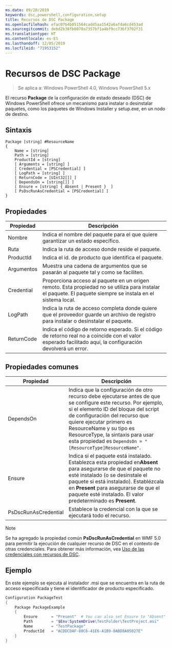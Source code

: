 ```yaml
---
ms.date: 09/20/2019
keywords: dsc,powershell,configuration,setup
title: Recursos de DSC Package
ms.openlocfilehash: efac07b4b051564cadd5aa1542a6afda6cd453ad
ms.sourcegitcommit: debd2b38fb8070a7357bf1a4bf9cc736f3702f31
ms.translationtype: HT
ms.contentlocale: es-ES
ms.lasthandoff: 12/05/2019
ms.locfileid: "71953152"
---
```

# <a name="dsc-package-resource"></a>Recursos de DSC Package

> Se aplica a: Windows PowerShell 4.0, Windows PowerShell 5.x

El recurso **Package** de la configuración de estado deseado (DSC) de Windows PowerShell ofrece un mecanismo para instalar o desinstalar paquetes, como los paquetes de Windows Installer y setup.exe, en un nodo de destino.

## <a name="syntax"></a>Sintaxis

```Syntax
Package [string] #ResourceName
{
    Name = [string]
    Path = [string]
    ProductId = [string]
    [ Arguments = [string] ]
    [ Credential = [PSCredential] ]
    [ LogPath = [string] ]
    [ ReturnCode = [UInt32[]] ]
    [ DependsOn = [string[]] ]
    [ Ensure = [string] { Absent | Present }  ]
    [ PsDscRunAsCredential = [PSCredential] ]
}
```

## <a name="properties"></a>Propiedades

|Propiedad |Descripción |
|---|---|
|Nombre |Indica el nombre del paquete para el que quiere garantizar un estado específico. |
|Ruta |Indica la ruta de acceso donde reside el paquete. |
|ProductId |Indica el id. de producto que identifica el paquete. |
|Argumentos |Muestra una cadena de argumentos que se pasarán al paquete tal y como se faciliten. |
|Credential |Proporciona acceso al paquete en un origen remoto. Esta propiedad no se utiliza para instalar el paquete. El paquete siempre se instala en el sistema local. |
|LogPath |Indica la ruta de acceso completa donde quiere que el proveedor guarde un archivo de registro para instalar o desinstalar el paquete. |
|ReturnCode |Indica el código de retorno esperado. Si el código de retorno real no a coincide con el valor esperado facilitado aquí, la configuración devolverá un error. |

## <a name="common-properties"></a>Propiedades comunes

|Propiedad |Descripción |
|---|---|
|DependsOn |Indica que la configuración de otro recurso debe ejecutarse antes de que se configure este recurso. Por ejemplo, si el elemento ID del bloque del script de configuración del recurso que quiere ejecutar primero es ResourceName y su tipo es ResourceType, la sintaxis para usar esta propiedad es `DependsOn = "[ResourceType]ResourceName"`. |
|Ensure |Indica si el paquete está instalado. Establezca esta propiedad en**Absent** para asegurarse de que el paquete no esté instalado (o se desinstale el paquete si está instalado). Establézcala en **Present** para asegurarse de que el paquete esté instalado. El valor predeterminado es **Present**. |
|PsDscRunAsCredential |Establece la credencial con la que se ejecutará todo el recurso. |

> [!NOTE]
> Se ha agregado la propiedad común **PsDscRunAsCredential** en WMF 5.0 para permitir la ejecución de cualquier recurso de DSC en el contexto de otras credenciales. Para obtener más información, vea [Uso de las credenciales con recursos de DSC](../../../configurations/runasuser.md).

## <a name="example"></a>Ejemplo

En este ejemplo se ejecuta al instalador .msi que se encuentra en la ruta de acceso especificada y tiene el identificador de producto especificado.

```powershell
Configuration PackageTest
{
    Package PackageExample
    {
        Ensure      = "Present"  # You can also set Ensure to "Absent"
        Path        = "$Env:SystemDrive\TestFolder\TestProject.msi"
        Name        = "TestPackage"
        ProductId   = "ACDDCDAF-80C6-41E6-A1B9-8ABD8A05027E"
    }
}
```